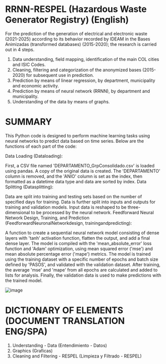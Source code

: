 # RRNN-RESPEL (Hazardous Waste Generator Registry) (English)
For the prediction of the generation of electrical and electronic waste (2021-2025) according to its behavior recorded by IDEAM in the Bases Animizadas (transformed databases) (2015-2020); the research is carried out in 4 steps.

1. Data understanding, field mapping, identification of the main COL cities and ISIC Codes.
2. Cleaning, filtering and categorization of the anonymized bases (2015-2020) for subsequent use in prediction.
3. Prediction by means of linear regression, by department, municipality and economic activity.
4. Prediction by means of neural network (RRNN), by department and municipality.
5. Understanding of the data by means of graphs.

# SUMMARY
This Python code is designed to perform machine learning tasks using neural networks to predict data based on time series. Below are the functions of each part of the code:

Data Loading (Dataloading):

First, a CSV file named 'DEPARTAMENTO_GrpConsolidado.csv' is loaded using pandas.
A copy of the original data is created.
The 'DEPARTAMENTO' column is removed, and the 'ANIO' column is set as the index, then formatted as a datetime data type and data are sorted by index.
Data Splitting (Datasplitting):

Data are split into training and testing sets based on the number of specified days for training.
Data is further split into inputs and outputs for training and validation models.
Input data is reshaped to be three-dimensional to be processed by the neural network.
Feedforward Neural Network Design, Training, and Prediction (FeedforwardNeuronalNetworkdesign, trainingandpredicting):

A function to create a sequential neural network model consisting of dense layers with 'tanh' activation function, flatten the output, and add a final dense layer.
The model is compiled with the 'mean_absolute_error' loss function and 'Adam' optimization, using mean squared error ('mse') and mean absolute percentage error ('mape') metrics.
The model is trained using the training dataset with a specific number of epochs and batch size defined by 'PASOS', and validated with the validation dataset.
After training, the average 'mse' and 'mape' from all epochs are calculated and added to lists for analysis.
Finally, the validation data is used to make predictions with the trained model.

![image](https://github.com/user-attachments/assets/0f8d0fc8-602b-4d15-a916-942f0991bd9c)

# DICTIONARY OF ELEMENTS (DOCUMENT TRANSLATION ENG/SPA)
1. Understanding - Data (Entendimiento - Datos)
2. Graphics (Graficas)
3. Cleaning and Filtering - RESPEL (Limpieza y Filtrado - RESPEL)
